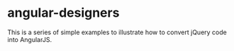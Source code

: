 angular-designers
=================

This is a series of simple examples to illustrate how to convert jQuery code into AngularJS.